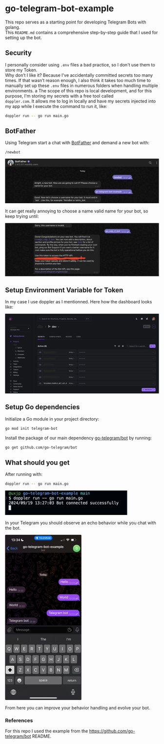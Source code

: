 # go-telegram-bot-example

This repo serves as a starting point for developing Telegram Bots with golang.  
This `README.md` contains a comprehensive step-by-step guide that I used for setting up the bot.

## Security

I personally consider using `.env` files a bad practice, so I don't use them to store my Token.  
Why don’t I like it? Because I've accidentally committed secrets too many times. If that wasn’t reason enough, I also think it takes too much time to manually set up these `.env` files in numerous folders when handling multiple environments.
a
The scope of this repo is local development, and for this purpose, I'm storing my secrets with a free tool called  
`doppler.com`. It allows me to log in locally and have my secrets injected into my app while I execute the command to run it, like:

```bash
doppler run -- go run main.go
```

## BotFather

Using Telegram start a chat with [BotFather](https://telegram.me/BotFather) and demand a new bot with:
```
/newbot
```

![Name your Telegram Bot](images/bot-father-newbot.png)

It can get really annoying to choose a name valid name for your bot, so keep trying until:  

![Choose a Valid Telegram username for your bot](images/bot-father-new-bot-username.png)

## Setup Environment Variable for Token

In my case I use doppler as I mentionned. Here how the dashboard looks like:  

![Doppler.com Dashboard](images/doppler-dashboard.png)

## Setup Go dependencies

Initialize a Go module in your project directory:  
```bash
go mod init telegram-bot
```

Install the package of our main dependency [go-telegram/bot](https://github.com/go-telegram/bot) by running:
```bash
go get github.com/go-telegram/bot
```

## What should you get

After running with:   
```bash
doppler run -- go run main.go
```

<img src="images/go-telegram-bot-example-console.png" alt="Go Telegram Bot Example Console" width="400">

In your Telegram you should observe an echo behavior while you chat with the bot.  

<img src="images/bot-chat.jpeg" alt="Go Telegram Bot Chat" width="250">


From here you can improve your behavior handling and evolve your bot.  

### References

For this repo I used the example from the https://github.com/go-telegram/bot README.
